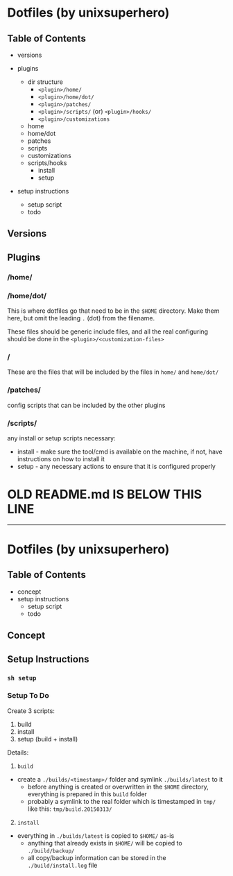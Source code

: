 
# Dotfiles (by unixsuperhero)

## Table of Contents

* versions
* plugins
  * dir structure
    * `<plugin>/home/`
    * `<plugin>/home/dot/`
    * `<plugin>/patches/`
    * `<plugin>/scripts/` (or) `<plugin>/hooks/`
    * `<plugin>/customizations`
  * home
  * home/dot
  * patches
  * scripts
  * customizations
  * scripts/hooks
    * install
    * setup

* setup instructions
  * setup script
  * todo

## Versions



## Plugins


### <plugin>/home/

### <plugin>/home/dot/

This is where dotfiles go that need to be in the `$HOME`
directory. Make them here, but omit the leading `.` (dot)
from the filename.

These files should be generic include files, and all the real configuring should
be done in the `<plugin>/<customization-files>`

### <plugin>/<customization-file>

These are the files that will be included by the files in
`home/` and `home/dot/`

### <plugin>/patches/

config scripts that can be included by the other plugins

### <plugin>/scripts/

any install or setup scripts necessary:

* install - make sure the tool/cmd is available on the machine, if not, have
  instructions on how to install it
* setup - any necessary actions to ensure that it is configured properly



# OLD README.md IS BELOW THIS LINE
----------------------------------

# Dotfiles (by unixsuperhero)

## Table of Contents

* concept
* setup instructions
  * setup script
  * todo

## Concept



## Setup Instructions


### `sh setup`

### Setup To Do

Create 3 scripts:

1. build
2. install
3. setup (build + install)

Details:

1. `build`
  * create a `./builds/<timestamp>/` folder and symlink
    `./builds/latest` to it
    * before anything is created or overwritten in the
      `$HOME` directory, everything is prepared in this
      `build` folder
    * probably a symlink to the real folder which is
      timestamped in `tmp/` like this: `tmp/build.20150313/`
2. `install`
  * everything in `./builds/latest` is copied to `$HOME/` as-is
    * anything that already exists in `$HOME/` will be
      copied to `./build/backup/`
    * all copy/backup information can be stored in the
      `./build/install.log` file

